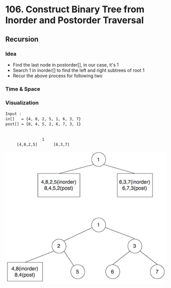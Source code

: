 # 106. Construct Binary Tree from Inorder and Postorder Traversal
## Recursion
### Idea
* Find the last node in postorder[], in our case, it's 1
* Search 1 in inorder[] to find the left and right subtrees of root 1
* Recur the above process for following two

### Time & Space

### Visualization

```
Input : 
in[]   = {4, 8, 2, 5, 1, 6, 3, 7}
post[] = {8, 4, 5, 2, 6, 7, 3, 1} 


                1
     [4,8,2,5]       [6,3,7]  

```
![](https://github.com/RagingPsyduck/Data-Structures-and-Algorithms-in-Java/blob/master/Binary%20Tree/Binary%20Tree%20Construcion/106.%20Construct%20Binary%20Tree%20from%20Inorder%20and%20Postorder%20Traversal/Picture/demo.png)